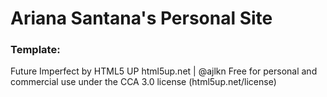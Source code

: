 # Ariana Santana's Personal Site


### Template:

Future Imperfect by HTML5 UP
html5up.net | @ajlkn
Free for personal and commercial use under the CCA 3.0 license (html5up.net/license)
